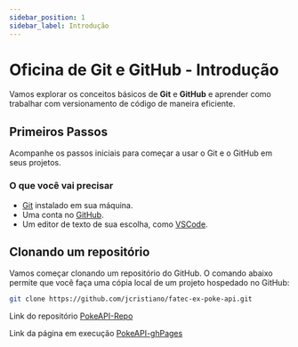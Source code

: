```yaml
---
sidebar_position: 1
sidebar_label: Introdução
---
```


# Oficina de Git e GitHub - Introdução

Vamos explorar os conceitos básicos de **Git** e **GitHub** e aprender como trabalhar com versionamento de código de maneira eficiente.

## Primeiros Passos

Acompanhe os passos iniciais para começar a usar o Git e o GitHub em seus projetos.

### O que você vai precisar

- [Git](https://git-scm.com/downloads) instalado em sua máquina.
- Uma conta no [GitHub](https://github.com/).
- Um editor de texto de sua escolha, como [VSCode](https://code.visualstudio.com/).

## Clonando um repositório

Vamos começar clonando um repositório do GitHub. O comando abaixo permite que você faça uma cópia local de um projeto hospedado no GitHub:

```bash
git clone https://github.com/jcristiano/fatec-ex-poke-api.git
```

Link do repositório [PokeAPI-Repo](https://github.com/jcristiano/fatec-ex-poke-api.git)

Link da página em execução [PokeAPI-ghPages](https://jcristiano.github.io/fatec-ex-poke-api/)
